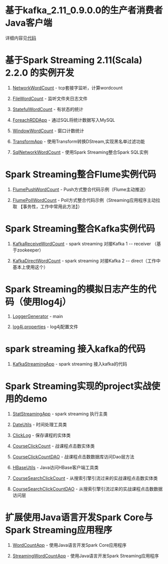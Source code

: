 # 基于kafka_2.11_0.9.0.0的生产者消费者 Java客户端

详细内容见[代码](https://github.com/wangjiqing/sparktrain/tree/master/src/main/java/com/sakura/spark/kafka)

# 基于Spark Streaming 2.11(Scala) 2.2.0 的实例开发

1. [NetworkWordCount](https://github.com/wangjiqing/sparktrain/blob/master/src/main/scala/com/sakura/spark/app/NetworkWordCount.scala) - tcp套接字监听，计算wordcount

2. [FileWordCount](https://github.com/wangjiqing/sparktrain/blob/master/src/main/scala/com/sakura/spark/app/FileWordCount.scala) - 监听文件夹日志文件
    
3. [StatefulWordCount](https://github.com/wangjiqing/sparktrain/blob/master/src/main/scala/com/sakura/spark/app/StatefulWordCount.scala) - 有状态的统计
    
4. [ForeachRDDApp](https://github.com/wangjiqing/sparktrain/blob/master/src/main/scala/com/sakura/spark/app/ForeachRDDApp.scala) - 通过SQL将统计数据写入MySQL
    
5. [WindowWordCount](https://github.com/wangjiqing/sparktrain/blob/master/src/main/scala/com/sakura/spark/app/WindowWordCount.scala) - 窗口计数统计
    
6. [TransformApp](https://github.com/wangjiqing/sparktrain/blob/master/src/main/scala/com/sakura/spark/app/TransformApp.scala) - 使用Transform转换DStream,实现黑名单过滤功能
    
7. [SqlNetworkWordCount](https://github.com/wangjiqing/sparktrain/blob/master/src/main/scala/com/sakura/spark/app/SqlNetworkWordCount.scala) - 使用Spark Streaming整合Spark SQL实例
    
# Spark Streaming整合Flume实例代码

1. [FlumePushWordCount](https://github.com/wangjiqing/sparktrain/blob/master/src/main/scala/com/sakura/spark/flume/FlumePushWordCount.scala) - Push方式整合代码示例（Flume主动推送）
    
2. [FlumePollWordCount](https://github.com/wangjiqing/sparktrain/blob/master/src/main/scala/com/sakura/spark/flume/FlumePollWordCount.scala) - Poll方式整合代码示例（Streaming应用程序主动拉取 【事务性，工作中常用此方法】）
    
# Spark Streaming整合Kafka实例代码

1. [KafkaReceiveWordCount](https://github.com/wangjiqing/sparktrain/blob/master/src/main/scala/com/sakura/spark/kafka/KafkaReceiverWordCount.scala) - spark streaming 对接Kafka 1 -- receiver （基于zookeeper）
    
2. [KafkaDirectWordCount](https://github.com/wangjiqing/sparktrain/blob/master/src/main/scala/com/sakura/spark/kafka/KafkaDirectWordCount.scala) - spark streaming 对接Kafka 2 -- direct（工作中基本上使用这个）

# Spark Streaming的模拟日志产生的代码（使用log4j）

1. [LoggerGenerator](https://github.com/wangjiqing/sparktrain/blob/master/src/test/java/LoggerGenerator.java) - main

2. [log4j.properties](https://github.com/wangjiqing/sparktrain/blob/master/src/test/resources/log4j.properties) - log4j配置文件

# spark streaming 接入kafka的代码

1. [KafkaStreamingApp](https://github.com/wangjiqing/sparktrain/blob/master/src/main/scala/com/sakura/spark/streamingkafka/KafkaStreamingApp.scala) - spark streaming 接入kafka的代码

# Spark Streaming实现的project实战使用的demo

1. [StatStreamingApp](https://github.com/wangjiqing/sparktrain/blob/master/src/main/scala/com/sakura/spark/project/spark/StatStreamingApp.scala) - spark streaming 执行主类

2. [DateUtils](https://github.com/wangjiqing/sparktrain/blob/master/src/main/scala/com/sakura/spark/project/utils/DateUtils.scala) - 时间处理工具类

3. [ClickLog](https://github.com/wangjiqing/sparktrain/blob/master/src/main/scala/com/sakura/spark/project/domain/ClickLog.scala) - 保存课程的实体类

4. [CourseClickCount](https://github.com/wangjiqing/sparktrain/blob/master/src/main/scala/com/sakura/spark/project/domain/CourseClickCount.scala) - 战课程点击数实体类

5. [CourseClickCountDAO](https://github.com/wangjiqing/sparktrain/blob/master/src/main/scala/com/sakura/spark/project/dao/CourseClickCountDAO.scala) - 战课程点击数数据库访问Dao层方法

6. [HBaseUtils](https://github.com/wangjiqing/sparktrain/blob/master/src/main/java/com/sakura/spark/kafka/project/utils/HBaseUtils.java) - Java访问HBase客户端工具类

7. [CourseSearchClickCount](https://github.com/wangjiqing/sparktrain/blob/master/src/main/scala/com/sakura/spark/project/domain/CourseSearchClickCount.scala) - 从搜索引擎引流过来的实战课程点击数实体类

8. [CourseSearchClickCountDAO](https://github.com/wangjiqing/sparktrain/blob/master/src/main/scala/com/sakura/spark/project/dao/CourseSearchClickCountDAO.scala) - 从搜索引擎引流过来的实战课程点击数数据访问层

# 扩展使用Java语言开发Spark Core与Spark Streaming应用程序

1. [WordCountApp](https://github.com/wangjiqing/sparktrain/blob/master/src/main/java/com/sakura/spark/WordCountApp.java) - 使用Java语言开发Spark Core应用程序

2. [StreamingWordCountApp](https://github.com/wangjiqing/sparktrain/blob/master/src/main/java/com/sakura/spark/StreamingWordCountApp.java) - 使用Java语言开发Spark Streaming应用程序